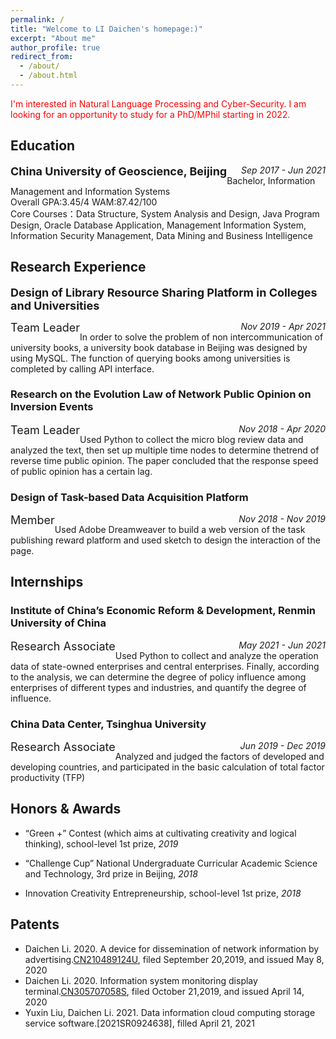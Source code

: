 ```yaml
---
permalink: /
title: "Welcome to LI Daichen's homepage:)"
excerpt: "About me"
author_profile: true
redirect_from: 
  - /about/
  - /about.html
---
```


 <font color=Red>I'm interested in Natural Language Processing and Cyber-Security. I am looking for an opportunity to study for a PhD/MPhil starting in 2022.</font>
<br>

Education
------

<div style="float:left;"><b><font size=4> China University of Geoscience, Beijing</font></b></div><div style="float:right;"><i>Sep 2017 - Jun 2021</i></div>

<br>
Bachelor, Information Management and Information Systems 
<br>
Overall GPA:3.45/4    WAM:87.42/100
<br>
Core Courses：Data Structure, System Analysis and Design, Java Program Design, Oracle Database Application, Management Information System, Information Security Management, Data Mining and Business Intelligence


Research Experience
------
<b><font size=4>Design of Library Resource Sharing Platform in Colleges and Universities</font></b>
<div style="float:left;"><font size=4>Team Leader</font></div><div style="float:right;"><i>Nov 2019 - Apr 2021</i></div>
<br>
In order to solve the problem of non intercommunication of university books, a university book database in Beijing was designed by using MySQL. The function of querying books among universities is completed by calling API interface.

### Research on the Evolution Law of Network Public Opinion on Inversion Events

<div style="float:left;"><font size=4>Team Leader</font></div><div style="float:right;"><i>Nov 2018 - Apr 2020</i></div>
<br>
Used Python to collect the micro blog review data and analyzed the text, then set up multiple time nodes to determine thetrend of reverse time public opinion. The paper concluded that the response speed of public opinion has a certain lag.

### Design of Task-based Data Acquisition Platform

<div style="float:left;"><font size=4>Member</font></div><div style="float:right;"><i>Nov 2018 - Nov 2019</i></div>
<br>
Used Adobe Dreamweaver to build a web version of the task publishing reward platform and used sketch to design the interaction of the page.

Internships
------
### Institute of China’s Economic Reform & Development, Renmin University of China

<div style="float:left;"><font size=4>Research Associate</font></div><div style="float:right;"><i>May 2021 - Jun 2021</i></div>
<br>
Used Python to collect and analyze the operation data of state-owned enterprises and central enterprises. Finally, according to the analysis, we can determine the degree of policy influence among enterprises of different types and industries, and quantify the degree of influence.

### China Data Center, Tsinghua University

<div style="float:left;"><font size=4>Research Associate</font></div><div style="float:right;"><i>Jun 2019 - Dec 2019</i></div>
<br>
Analyzed and judged the factors of developed and developing countries, and participated in the basic calculation of total factor productivity (TFP)

Honors & Awards
------
- “Green +” Contest (which aims at cultivating creativity and logical thinking), school-level 1st prize, *2019*

- “Challenge Cup” National Undergraduate Curricular Academic Science and Technology, 3rd prize in Beijing, *2018*

- Innovation Creativity Entrepreneurship, school-level 1st prize, *2018*

Patents
------
- Daichen Li. 2020. A device for dissemination of network information by advertising.[CN210489124U](http://epub.cnipa.gov.cn/tdcdesc.action?strWhere=CN210489124U), filed September 20,2019, and issued May 8, 2020
- Daichen Li. 2020. Information system monitoring display terminal.[CN305707058S](http://epub.cnipa.gov.cn/tdcdesc.action?strWhere=CN305707058S), filed October 21,2019, and issued April 14, 2020
- Yuxin Liu, Daichen Li. 2021. Data information cloud computing storage service software.[2021SR0924638], filled April 21, 2021
